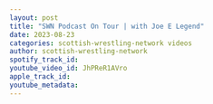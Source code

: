```yaml
---
layout: post
title: "SWN Podcast On Tour | with Joe E Legend"
date: 2023-08-23
categories: scottish-wrestling-network videos
author: scottish-wrestling-network
spotify_track_id: 
youtube_video_id: JhPReR1AVro
apple_track_id: 
youtube_metadata: 
---
```

